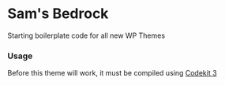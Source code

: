 # Sam's Bedrock

Starting boilerplate code for all new WP Themes

### Usage

Before this theme will work, it must be compiled using [Codekit 3](http://codekitapp.com)